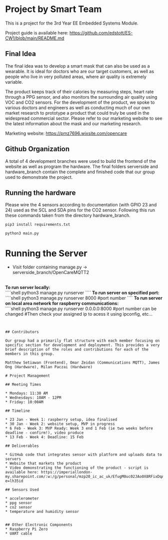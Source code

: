 # Project by Smart Team

This is a project for the 3rd Year EE Embedded Systems Module.

Project guide is available here: https://github.com/edstott/ES-CW1/blob/main/README.md

## Final Idea

The final idea was to develop a smart mask that can also be used as a wearable. It is ideal for doctors who are our target customers, as well as people who live in very polluted areas, where air quality is extremely variable. 

The product keeps track of their calories by measuring steps, heart rate through a PPG sensor, and also monitors the surrounding air quality using VOC and CO2 sensors. For the development of the product, we spoke to various doctors and engineers as well as conducting much of our own market research to prototype a product that could truly be used in the widespread commercial sector. Please refer to our marketing website to see the latest information about the mask and our marketing research.            


Marketing website: https://pmz7696.wixsite.com/opencare

## Github Organization

A total of 4 development branches were used to build the frontend of the website as well as program the hardware. The final folders serverside and hardware_branch contain the complete and finished code that our group used to demonstrate the project.     

## Running the hardware 

Please wire the 4 sensors according to documentation (with GPIO 23 and 24) used as the SCL and SDA pins for the CO2 sensor. Following this run these commands taken from the directory hardware_branch.
````shell
pip3 install requirements.txt
````

````shell
python3 main.py 
````

# Running the Server
* Visit folder containing manage.py -> serverside_branch/OpenCareMQTT2
<br>
<b>To run server locally:</b><br>
````shell
  python3 manage.py runserver
````
<b>To run server on specified port:</b><br>
````shell
  python3 manage.py runserver 8000 #port number
````
<b>To run server on local area network for raspberry communications:</b><br>
````shell
  python3 manage.py runserver 0.0.0.0:8000 #port number can be changed
    #Then check your assigned ip to acess it using ipconfig, etc...

````


## Contributors

Our group had a primarily flat structure with each member focusing on specific section for development and deployment. This provides a very brief description of the roles and contributions for each of the members in this group.   

Matthew Setiawan (Frontend), Omar Zeidan (Communications MQTT), James Ong (Hardware), Milan Paczai (Hardware) 

# Project Management

## Meeting Times

* Mondays: 11:30 AM
* Wednesdays: 10AM - 12PM
* Friday: 10:00AM 

## Timeline

* 23 Jan - Week 1: raspberry setup, idea finalised
* 30 Jan - Week 2: website setup, MVP in progress
* 6 Feb - Week 3: MVP Ready: Week 3 end 1 Feb (ie two weeks before deadline - confirm!), video produce
* 13 Feb - Week 4: Deadline: 15 Feb 

## Deliverables

* GitHub code that integrates sensor with platform and uploads data to servers 
* Website that markets the product
* Video demonstrating the functioning of the product - script is available here: https://imperiallondon-my.sharepoint.com/:w:/g/personal/mzp20_ic_ac_uk/EfugM0uc02JAo0X8RFixDqABNL0SZZwlMIuWukn8jrV1zg?e=lh35id

## Sensors Used

* accelerometer
* ppg sensor
* co2 sensor
* temperature and humidity sensor


## Other Electronic Components
* Raspberry Pi Zero
* UART cable


 

